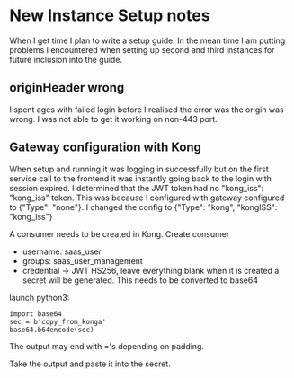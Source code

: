 # New Instance Setup notes

When I get time I plan to write a setup guide. In the mean time I am putting problems I encountered when setting up second and third instances for future inclusion into the guide.


## originHeader wrong

I spent ages with failed login before I realised the error was the origin was wrong. I was not able to get it working on non-443 port.


## Gateway configuration with Kong

When setup and running it was logging in successfully but on the first service call to the frontend it was instantly going back to the login with session expired.
I determined that the JWT token had no "kong_iss": "kong_iss" token. This was because I configured with gateway configured to {"Type": "none"}.
I changed the config to {"Type": "kong", "kongISS": "kong_iss"}

A consumer needs to be created in Kong.
Create consumer
 - username: saas_user
 - groups: saas_user_management
 - credential -> JWT
   HS256, leave everything blank
when it is created a secret will be generated. This needs to be converted to base64

launch python3:
```
import base64
sec = b'copy_from_konga'
base64.b64encode(sec)
```

The output may end with ='s depending on padding.

Take the output and paste it into the secret.
